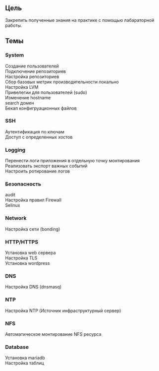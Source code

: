 ## Цель  
Закрепить полученные знания на практике с помощью лабараторной работы.  

## Темы
### System  
Создание пользователей  
Подключение репозиториев  
Настройка репозиториев  
Сбор базовых метрик производительности локально  
Настройка LVM  
Привелегии для пользователей (sudo)  
Изменение hostname  
search домен  
Бекап конфигруационных файлов  

### SSH 
Аутентификация по ключам  
Доступ с определенных хостов  

### Logging  
Перенести логи приложения в отдельную точку монтирования  
Реализовать экспорт важных событий  
Настроить ротирование логов  

### Безопасность
audit  
Настройка правил Firewall   
Selinux  

### Network 
Настройка сети (bonding)   

### HTTP/HTTPS  
Установка web сервера  
Настройка TLS  
Установка wordpress  

### DNS  
Настройка DNS (dnsmasq)  

### NTP
Настройка NTP (Источник инфраструктурный сервер)

### NFS  
Автоматическое монтирование NFS ресурса

### Database
Установка mariadb  
Настройка таблиц  
